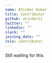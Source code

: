 ```yaml
---
name: Atinder Kumar
title: Contributor
github: atinder11
twitter: ""
linkedin: ""
slack: ""
joining_date: ""
role: contributor
---
```


Still waiting for this
